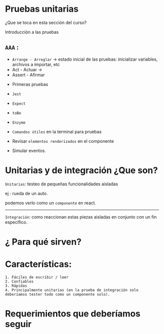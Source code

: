 # Pruebas unitarias

¿Que se toca en esta sección del curso?

Introducción a las pruebas

## `AAA` :

- `Arrange - Arreglar` -> estado inicial de las pruebas:
  inicializar variables, archivos a importar, etc
- Act - Actuar ->
- Assert - Afirmar

* Primeras pruebas

* `Jest`

* `Expect`

* `toBe`

* `Enzyme`

* `Comandos útiles` en la terminal para pruebas

* Revisar `elementos renderizados` en el componente

* Simular eventos.

# Unitarias y de integración ¿Que son?

`Unitarias`: testeo de pequeñas funcionalidades aisladas

ej : rueda de un auto.

podemos verlo como un `componente` en react.

---

`Integración`: como reaccionan estas piezas aisladas en conjunto con un fin específico.

# ¿ Para qué sirven?

# Características:

    1. Fáciles de escribir / leer
    2. Confiables
    3. Rápidas
    4. Principalmente unitarias (en la prueba de integración solo deberíamso tester todo como un componente solo).

# Requerimientos que deberíamos seguir
